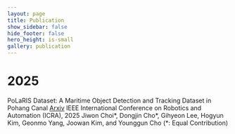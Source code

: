 ```yaml
---
layout: page
title: Publication
show_sidebar: false
hide_footer: false
hero_height: is-small
gallery: publication
---
```


# 2025
PoLaRIS Dataset: A Maritime Object Detection and Tracking Dataset in Pohang Canal [Arxiv](https://arxiv.org/abs/2412.06192)
IEEE International Conference on Robotics and Automation (ICRA), 2025
Jiwon Choi*, Dongjin Cho*, Gihyeon Lee, Hogyun Kim, Geonmo Yang, Joowan Kim, and Younggun Cho (*: Equal Contribution)

